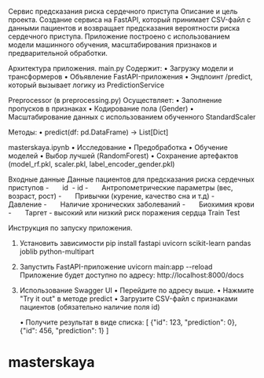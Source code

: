 Сервис предсказания риска сердечного приступа
Описание и цель проекта.
Создание сервиса на FastAPI, который принимает CSV-файл с данными пациентов и возвращает предсказания вероятности риска сердечного приступа. Приложение построено с использованием модели машинного обучения, масштабирования признаков и предварительной обработки. 

Архитектура приложения.
main.py
Содержит:
	•	Загрузку модели и трансформеров
	•	Объявление FastAPI-приложения
	•	Эндпоинт /predict, который вызывает логику из PredictionService

Preprocessor (в preprocessing.py)
Осуществляет:
	•	Заполнение пропусков в признаках
	•	Кодирование пола (Gender)
	•	Масштабирование данных с использованием обученного StandardScaler

Методы:
	•	predict(df: pd.DataFrame) -> List[Dict]

masterskaya.ipynb
	•	Исследование 
	•	Предобработка
	•	Обучение моделей
	•	Выбор лучшей (RandomForest)
	•	Сохранение артефактов (model_rf.pkl, scaler.pkl, label_encoder_gender.pkl)


Входные данные
Данные пациентов для предсказания риска сердечных приступов
-       id  - id
-       Антропометрические параметры (вес, возраст, рост)
-       Привычки (курение, качество сна и т.д)
-       Давление
-       Наличие хронических заболеваний
-       Биохимия крови
-       Таргет - высокий или низкий риск поражения сердца
Train
Test


Инструкция по запуску  приложения.

1. Установить зависимости
pip install fastapi uvicorn scikit-learn pandas joblib python-multipart

2. Запустить FastAPI-приложение
uvicorn main:app --reload
Приложение будет доступно по адресу: http://localhost:8000/docs

3. Использование Swagger UI
	•	Перейдите по адресу выше.
	•	Нажмите "Try it out" в методе  predict
	•	Загрузите CSV-файл с признаками пациентов (обязательно наличие поля id)

	•	Получите результат в виде списка:
[
  {"id": 123, "prediction": 0},
  {"id": 456, "prediction": 1}
]

# masterskaya
